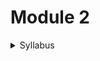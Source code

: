 # Module 2

<details>

<summary>Syllabus</summary>

**Vector Spaces**

* Examples of vector spaces: (\mathbb{R}^n) and (M\_{m \times n}) only
* Subspaces, examples as subspaces of (\mathbb{R}^n) and (M\_{m \times n})
* Linear combinations of vectors in a vector space
* Spanning sets, linear dependence and independence
* Basis for a vector space, dimension of a vector space
* Coordinate representation in (\mathbb{R}^n), change of basis in (\mathbb{R}^n): Transition matrix (without proof)

</details>

